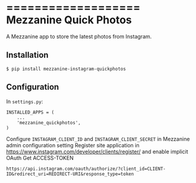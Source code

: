 ===================
Mezzanine Quick Photos
===================
A Mezzanine app to store the latest photos from Instagram.

Installation
---------
```
$ pip install mezzanine-instagram-quickphotos
```

Configuration
---------
In `settings.py`:

```
INSTALLED_APPS = (
    ...
    'mezzanine_quickphotos',
)
```
Configure `INSTAGRAM_CLIENT_ID` and `INSTAGRAM_CLIENT_SECRET` in Mezzanine admin configuration setting
Register site application in https://www.instagram.com/developer/clients/register/ and enable implicit OAuth
Get ACCESS-TOKEN
```
https://api.instagram.com/oauth/authorize/?client_id=CLIENT-ID&redirect_uri=REDIRECT-URI&response_type=token
```